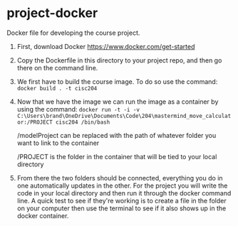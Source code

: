 # project-docker
Docker file for developing the course project.

1. First, download Docker https://www.docker.com/get-started

2. Copy the Dockerfile in this directory to your project repo, and then go there on the command line.

3. We first have to build the course image. To do so use the command:
`docker build . -t cisc204`

4. Now that we have the image we can run the image as a container by using the command: `docker run -t -i -v C:\Users\brand\OneDrive\Documents\Code\204\mastermind_move_calculator:/PROJECT cisc204 /bin/bash`

    /modelProject can be replaced with the path of whatever folder you want to link to the container

    /PROJECT is the folder in the container that will be tied to your local directory

5. From there the two folders should be connected, everything you do in one automatically updates in the other. For the project you will write the code in your local directory and then run it through the docker command line. A quick test to see if they're working is to create a file in the folder on your computer then use the terminal to see if it also shows up in the docker container.
